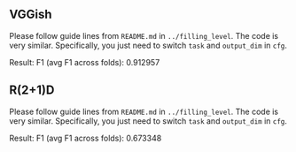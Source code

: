 ## VGGish

Please follow guide lines from `README.md` in `../filling_level`. The code is very similar. Specifically, you just need to switch `task` and `output_dim` in `cfg`.

Result: F1 (avg F1 across folds): 0.912957

## R(2+1)D

Please follow guide lines from `README.md` in `../filling_level`. The code is very similar. Specifically, you just need to switch `task` and `output_dim` in `cfg`.

Result: F1 (avg F1 across folds): 0.673348
